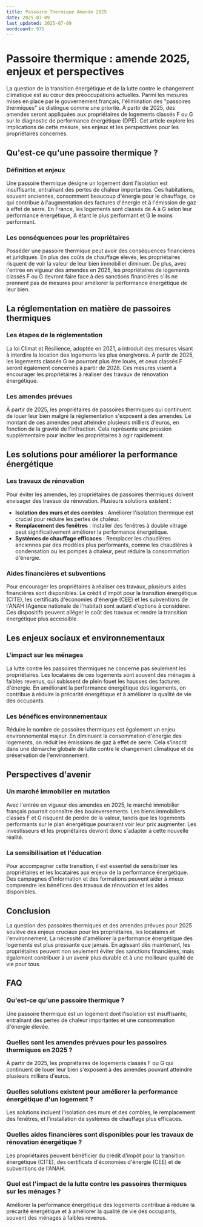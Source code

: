 ```yaml
---
title: Passoire Thermique Amende 2025
date: 2025-07-09
last_updated: 2025-07-09
wordcount: 975
---
```


# Passoire thermique : amende 2025, enjeux et perspectives

La question de la transition énergétique et de la lutte contre le changement climatique est au cœur des préoccupations actuelles. Parmi les mesures mises en place par le gouvernement français, l'élimination des "passoires thermiques" se distingue comme une priorité. À partir de 2025, des amendes seront appliquées aux propriétaires de logements classés F ou G sur le diagnostic de performance énergétique (DPE). Cet article explore les implications de cette mesure, ses enjeux et les perspectives pour les propriétaires concernés.

## Qu'est-ce qu'une passoire thermique ?

### Définition et enjeux

Une passoire thermique désigne un logement dont l'isolation est insuffisante, entraînant des pertes de chaleur importantes. Ces habitations, souvent anciennes, consomment beaucoup d'énergie pour le chauffage, ce qui contribue à l'augmentation des factures d'énergie et à l'émission de gaz à effet de serre. En France, les logements sont classés de A à G selon leur performance énergétique, A étant le plus performant et G le moins performant.

### Les conséquences pour les propriétaires

Posséder une passoire thermique peut avoir des conséquences financières et juridiques. En plus des coûts de chauffage élevés, les propriétaires risquent de voir la valeur de leur bien immobilier diminuer. De plus, avec l'entrée en vigueur des amendes en 2025, les propriétaires de logements classés F ou G devront faire face à des sanctions financières s'ils ne prennent pas de mesures pour améliorer la performance énergétique de leur bien.

## La réglementation en matière de passoires thermiques

### Les étapes de la réglementation

La loi Climat et Résilience, adoptée en 2021, a introduit des mesures visant à interdire la location des logements les plus énergivores. À partir de 2025, les logements classés G ne pourront plus être loués, et ceux classés F seront également concernés à partir de 2028. Ces mesures visent à encourager les propriétaires à réaliser des travaux de rénovation énergétique.

### Les amendes prévues

À partir de 2025, les propriétaires de passoires thermiques qui continuent de louer leur bien malgré la réglementation s'exposent à des amendes. Le montant de ces amendes peut atteindre plusieurs milliers d'euros, en fonction de la gravité de l'infraction. Cela représente une pression supplémentaire pour inciter les propriétaires à agir rapidement.

## Les solutions pour améliorer la performance énergétique

### Les travaux de rénovation

Pour éviter les amendes, les propriétaires de passoires thermiques doivent envisager des travaux de rénovation. Plusieurs solutions existent :

- **Isolation des murs et des combles** : Améliorer l'isolation thermique est crucial pour réduire les pertes de chaleur.
- **Remplacement des fenêtres** : Installer des fenêtres à double vitrage peut significativement améliorer la performance énergétique.
- **Systèmes de chauffage efficaces** : Remplacer les chaudières anciennes par des modèles plus performants, comme les chaudières à condensation ou les pompes à chaleur, peut réduire la consommation d'énergie.

### Aides financières et subventions

Pour encourager les propriétaires à réaliser ces travaux, plusieurs aides financières sont disponibles. Le crédit d'impôt pour la transition énergétique (CITE), les certificats d'économies d'énergie (CEE) et les subventions de l'ANAH (Agence nationale de l'habitat) sont autant d'options à considérer. Ces dispositifs peuvent alléger le coût des travaux et rendre la transition énergétique plus accessible.

## Les enjeux sociaux et environnementaux

### L'impact sur les ménages

La lutte contre les passoires thermiques ne concerne pas seulement les propriétaires. Les locataires de ces logements sont souvent des ménages à faibles revenus, qui subissent de plein fouet les hausses des factures d'énergie. En améliorant la performance énergétique des logements, on contribue à réduire la précarité énergétique et à améliorer la qualité de vie des occupants.

### Les bénéfices environnementaux

Réduire le nombre de passoires thermiques est également un enjeu environnemental majeur. En diminuant la consommation d'énergie des logements, on réduit les émissions de gaz à effet de serre. Cela s'inscrit dans une démarche globale de lutte contre le changement climatique et de préservation de l'environnement.

## Perspectives d'avenir

### Un marché immobilier en mutation

Avec l'entrée en vigueur des amendes en 2025, le marché immobilier français pourrait connaître des bouleversements. Les biens immobiliers classés F et G risquent de perdre de la valeur, tandis que les logements performants sur le plan énergétique pourraient voir leur prix augmenter. Les investisseurs et les propriétaires devront donc s'adapter à cette nouvelle réalité.

### La sensibilisation et l'éducation

Pour accompagner cette transition, il est essentiel de sensibiliser les propriétaires et les locataires aux enjeux de la performance énergétique. Des campagnes d'information et des formations peuvent aider à mieux comprendre les bénéfices des travaux de rénovation et les aides disponibles.

## Conclusion

La question des passoires thermiques et des amendes prévues pour 2025 soulève des enjeux cruciaux pour les propriétaires, les locataires et l'environnement. La nécessité d'améliorer la performance énergétique des logements est plus pressante que jamais. En agissant dès maintenant, les propriétaires peuvent non seulement éviter des sanctions financières, mais également contribuer à un avenir plus durable et à une meilleure qualité de vie pour tous.

## FAQ

### Qu'est-ce qu'une passoire thermique ?

Une passoire thermique est un logement dont l'isolation est insuffisante, entraînant des pertes de chaleur importantes et une consommation d'énergie élevée.

### Quelles sont les amendes prévues pour les passoires thermiques en 2025 ?

À partir de 2025, les propriétaires de logements classés F ou G qui continuent de louer leur bien s'exposent à des amendes pouvant atteindre plusieurs milliers d'euros.

### Quelles solutions existent pour améliorer la performance énergétique d'un logement ?

Les solutions incluent l'isolation des murs et des combles, le remplacement des fenêtres, et l'installation de systèmes de chauffage plus efficaces.

### Quelles aides financières sont disponibles pour les travaux de rénovation énergétique ?

Les propriétaires peuvent bénéficier du crédit d'impôt pour la transition énergétique (CITE), des certificats d'économies d'énergie (CEE) et de subventions de l'ANAH.

### Quel est l'impact de la lutte contre les passoires thermiques sur les ménages ?

Améliorer la performance énergétique des logements contribue à réduire la précarité énergétique et à améliorer la qualité de vie des occupants, souvent des ménages à faibles revenus.